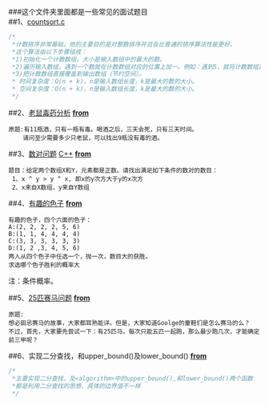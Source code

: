 ###这个文件夹里面都是一些常见的面试题目  
##1、[countsort.c](countsort.c)
```c
/*
 *计数排序非常基础，他的主要目的是对整数排序并且会比普通的排序算法性能更好。
 *这个算法由以下步骤组成：
 *1)初始化一个计数数组，大小是输入数组中的最大的数。
 *2)遍历输入数组，遇到一个数就在计数数组对应的位置上加一。例如：遇到5，就将计数数组第五个位置的数加一。
 *3)把计数数组直接覆盖到输出数组（节约空间）。
 * 时间复杂度：O(n + k)，n是输入数组长度，k是最大的数的大小。
 * 空间复杂度：O(n + k)，n是输入数组长度，k是最大的数的大小。
 */
 ```
 
 ##2、[老鼠毒药分析](laoshuduyao.py) [**from**](https://gist.github.com/sing1ee/6137554)   
 ```
 原题:有11瓶酒，只有一瓶有毒。喝酒之后，三天会死，只有三天时间。  
     请问至少需要多少只老鼠，可以找出9瓶没有毒的酒。
 ```
 ##3、[数对问题](shuduiwenti.py) [C++](shuduiwenti.cc)  [**from**](https://gist.github.com/sing1ee/e079b50b4aebdefa9066)
 ```
 题目：给定两个数组X和Y，元素都是正数。请找出满足如下条件的数对的数目：
  1、x ^ y > y ^ x, 即x的y次方大于y的x次方
  2、x来自X数组，y来自Y数组
 ```
 ##4、[有趣的色子](fun1.py) [**from**](http://qgc.qq.com/279243335/t/4)  
```
有趣的色子，四个六面的色子：
A:(2, 2, 2, 2, 5, 6)
B:(1, 1, 4, 4, 4, 4)
C:(3, 3, 3, 3, 3, 3)
D:(1, 2 ,3, 4, 5, 6)
两人从四个色子中任选一个，抛一次，数目大的获胜。
求选哪个色子胜利的概率大
```
  注：条件概率。
 
##5、[25匹赛马问题](horse_race.py) [**from**](http://daiziguizhong.qiniudn.com/article_20140305-18-33-34.html)
```
原题:
想必田忌赛马的故事，大家都耳熟能详。但是，大家知道Goolge的童鞋们是怎么赛马的么？
不过，首先，大家要先尝试一下：有25匹马，每次只能五匹一起跑，那么最少跑几次，才能确定前三甲呢？
```

##6、实现二分查找，和upper_bound()及lower_bound() [**from**](upper_lower_bound.c)
```c
/*
 *主要实现二分查找，及<algorithm>中的upper_bound(),和lower_bound()两个函数
 *都是利用二分查找的思想，具体的边界值不一样
 */
```